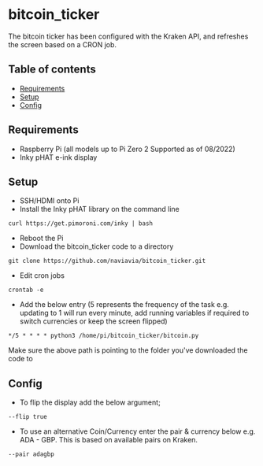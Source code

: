 # bitcoin_ticker
The bitcoin ticker has been configured with the Kraken API, and refreshes the screen based on a CRON job.

## Table of contents
* [Requirements](#requirements)
* [Setup](#setup)
* [Config](#config)


## Requirements
- Raspberry Pi (all models up to Pi Zero 2 Supported as of 08/2022)
- Inky pHAT e-ink display

## Setup
- SSH/HDMI onto Pi
- Install the Inky pHAT library on the command line
```
curl https://get.pimoroni.com/inky | bash
```
- Reboot the Pi
- Download the bitcoin_ticker code to a directory
```
git clone https://github.com/naviavia/bitcoin_ticker.git
```
- Edit cron jobs
```
crontab -e
```
- Add the below entry (5 represents the frequency of the task e.g. updating to 1 will run every minute, add running variables if required to switch currencies or keep the screen flipped)
```
*/5 * * * * python3 /home/pi/bitcoin_ticker/bitcoin.py
```
Make sure the above path is pointing to the folder you've downloaded the code to

## Config
- To flip the display add the below argument;

```
--flip true
```

- To use an alternative Coin/Currency enter the pair & currency below e.g. ADA - GBP. This is based on available pairs on Kraken.

```
--pair adagbp
```